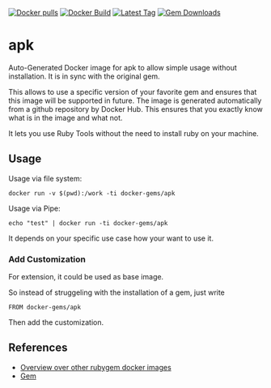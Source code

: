[![Docker pulls](https://img.shields.io/docker/pulls/rubygem/apk.svg)](https://hub.docker.com/r/rubygem/apk/)
[![Docker Build](https://img.shields.io/docker/automated/rubygem/apk.svg)](https://hub.docker.com/r/rubygem/apk/)
[![Latest Tag](https://img.shields.io/github/tag/docker-rubygem/apk.svg)](https://hub.docker.com/r/rubygem/apk/)
[![Gem Downloads](https://img.shields.io/gem/dt/apk.svg)](https://rubygems.org/gems/apk/)
# apk

Auto-Generated Docker image for apk to allow simple usage without installation.
It is in sync with the original gem.

This allows to use a specific version of your favorite gem and ensures that this image will be supported in future.
The image is generated automatically from a github repository by Docker Hub.
This ensures that you exactly know what is in the image and what not.

It lets you use Ruby Tools without the need to install ruby on your machine.

## Usage

Usage via file system:

`docker run -v $(pwd):/work -ti docker-gems/apk`

Usage via Pipe:

`echo "test" | docker run -ti docker-gems/apk`

It depends on your specific use case how your want to use it.

### Add Customization

For extension, it could be used as base image.

So instead of struggeling with the installation of a gem, just write

`FROM docker-gems/apk`

Then add the customization.

## References

 - [Overview over other rubygem docker images](https://github.com/thinkbot/docker-rubygem)
 - [Gem](https://rubygems.org/gems/apk/)
